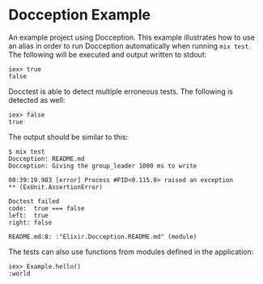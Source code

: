 # Docception Example

An example project using Docception. This example illustrates how to use an alias
in order to run Docception automatically when running `mix test`. The following will be
executed and output written to stdout:

    iex> true
    false

Docctest is able to detect multiple erroneous tests. The following is detected as well:

    iex> false
    true

The output should be similar to this:

    $ mix test
    Docception: README.md
    Docception: Giving the group_leader 1000 ms to write

    00:39:19.983 [error] Process #PID<0.115.0> raised an exception
    ** (ExUnit.AssertionError)

    Doctest failed
    code:  true === false
    left:  true
    right: false

    README.md:8: :"Elixir.Docception.README.md" (module)

The tests can also use functions from modules defined in the application:

    iex> Example.hello()
    :world
